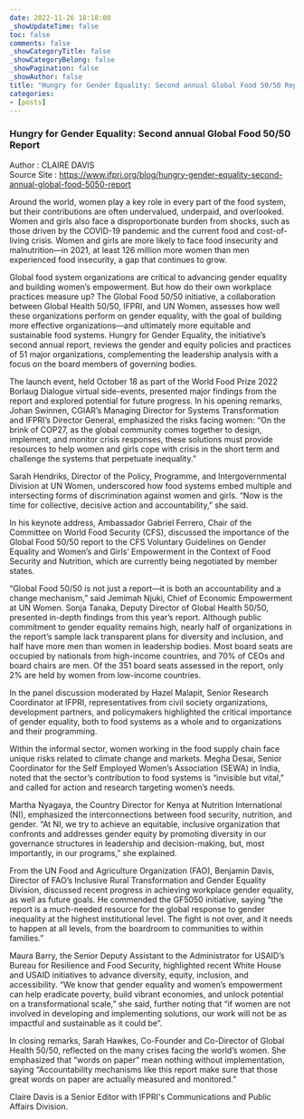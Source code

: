 ```yaml
---
date: 2022-11-26 18:18:00
_showUpdateTime: false
toc: false
comments: false
_showCategoryTitle: false
_showCategoryBelong: false
_showPagination: false
_showAuthor: false
title: "Hungry for Gender Equality: Second annual Global Food 50/50 Report"
categories:
- [posts]
---
```

<article id="events_blog">
    <h3 class="post_flex_center_center">
        Hungry for Gender Equality: Second annual Global Food 50/50 Report
    </h3>
    <section class="article_description">
        <div>
            <span class="p_bold">
                Author
            </span>
            <span>
                : CLAIRE DAVIS
            </span>
        </div>
        <div>
            <span class="p_bold">
                Source Site
            </span>
            <span>
                : <a target="_blank" href="https://www.ifpri.org/blog/hungry-gender-equality-second-annual-global-food-5050-report
    ">
                    https://www.ifpri.org/blog/hungry-gender-equality-second-annual-global-food-5050-report
                </a>
            </span>
        </div>
    </section>
    <p>
        Around the world, women play a key role in every part of the food system,
        but their contributions are often undervalued, underpaid, and overlooked.
        Women and girls also face a disproportionate burden from shocks, such as
        those driven by the COVID-19 pandemic and the current food and cost-of-living
        crisis. Women and girls are more likely to face food insecurity and malnutrition—in
        2021, at least 126 million more women than men experienced food insecurity,
        a gap that continues to grow.
    </p>
    <p>
        Global food system organizations are critical to advancing gender equality
        and building women’s empowerment. But how do their own workplace practices
        measure up? The Global Food 50/50 initiative, a collaboration between Global
        Health 50/50, IFPRI, and UN Women, assesses how well these organizations
        perform on gender equality, with the goal of building more effective organizations—and
        ultimately more equitable and sustainable food systems. Hungry for Gender
        Equality, the initiative’s second annual report, reviews the gender and
        equity policies and practices of 51 major organizations, complementing
        the leadership analysis with a focus on the board members of governing
        bodies.
    </p>
    <p>
        The launch event, held October 18 as part of the World Food Prize 2022
        Borlaug Dialogue virtual side-events, presented major findings from the
        report and explored potential for future progress. In his opening remarks,
        Johan Swinnen, CGIAR’s Managing Director for Systems Transformation and
        IFPRI’s Director General, emphasized the risks facing women: “On the brink
        of COP27, as the global community comes together to design, implement,
        and monitor crisis responses, these solutions must provide resources to
        help women and girls cope with crisis in the short term and challenge the
        systems that perpetuate inequality.”
    </p>
    <p>
        Sarah Hendriks, Director of the Policy, Programme, and Intergovernmental
        Division at UN Women, underscored how food systems embed multiple and intersecting
        forms of discrimination against women and girls. “Now is the time for collective,
        decisive action and accountability,” she said.
    </p>
    <p>
        In his keynote address, Ambassador Gabriel Ferrero, Chair of the Committee
        on World Food Security (CFS), discussed the importance of the Global Food
        50/50 report to the CFS Voluntary Guidelines on Gender Equality and Women’s
        and Girls’ Empowerment in the Context of Food Security and Nutrition, which
        are currently being negotiated by member states.
    </p>
    <p>
        “Global Food 50/50 is not just a report—it is both an accountability and
        a change mechanism,” said Jemimah Njuki, Chief of Economic Empowerment
        at UN Women. Sonja Tanaka, Deputy Director of Global Health 50/50, presented
        in-depth findings from this year’s report. Although public commitment to
        gender equality remains high, nearly half of organizations in the report’s
        sample lack transparent plans for diversity and inclusion, and half have
        more men than women in leadership bodies. Most board seats are occupied
        by nationals from high-income countries, and 70% of CEOs and board chairs
        are men. Of the 351 board seats assessed in the report, only 2% are held
        by women from low-income countries.
    </p>
    <p>
        In the panel discussion moderated by Hazel Malapit, Senior Research Coordinator
        at IFPRI, representatives from civil society organizations, development
        partners, and policymakers highlighted the critical importance of gender
        equality, both to food systems as a whole and to organizations and their
        programming.
    </p>
    <p>
        Within the informal sector, women working in the food supply chain face
        unique risks related to climate change and markets. Megha Desai, Senior
        Coordinator for the Self Employed Women’s Association (SEWA) in India,
        noted that the sector’s contribution to food systems is “invisible but
        vital,” and called for action and research targeting women’s needs.
    </p>
    <p>
        Martha Nyagaya, the Country Director for Kenya at Nutrition International
        (NI), emphasized the interconnections between food security, nutrition,
        and gender. “At NI, we try to achieve an equitable, inclusive organization
        that confronts and addresses gender equity by promoting diversity in our
        governance structures in leadership and decision-making, but, most importantly,
        in our programs,” she explained.
    </p>
    <p>
        From the UN Food and Agriculture Organization (FAO), Benjamin Davis, Director
        of FAO’s Inclusive Rural Transformation and Gender Equality Division, discussed
        recent progress in achieving workplace gender equality, as well as future
        goals. He commended the GF5050 initiative, saying “the report is a much-needed
        resource for the global response to gender inequality at the highest institutional
        level. The fight is not over, and it needs to happen at all levels, from
        the boardroom to communities to within families.”
    </p>
    <p>
        Maura Barry, the Senior Deputy Assistant to the Administrator for USAID’s
        Bureau for Resilience and Food Security, highlighted recent White House
        and USAID initiatives to advance diversity, equity, inclusion, and accessibility.
        “We know that gender equality and women’s empowerment can help eradicate
        poverty, build vibrant economies, and unlock potential on a transformational
        scale,” she said, further noting that “if women are not involved in developing
        and implementing solutions, our work will not be as impactful and sustainable
        as it could be”.
    </p>
    <p>
        In closing remarks, Sarah Hawkes, Co-Founder and Co-Director of Global
        Health 50/50, reflected on the many crises facing the world’s women. She
        emphasized that “words on paper” mean nothing without implementation, saying
        “Accountability mechanisms like this report make sure that those great
        words on paper are actually measured and monitored.”
    </p>
    <p>
        Claire Davis is a Senior Editor with IFPRI's Communications and Public
        Affairs Division.
    </p>
</article>
